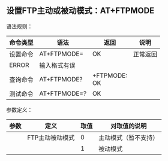 ## 设置FTP主动或被动模式：AT+FTPMODE

语法规则：

| 命令类型 | 语法               | 返回                    | 说明     |
| -------- | ------------------ | ----------------------- | -------- |
| 设置命令 | AT+FTPMODE=<value> | OK                      | 正常返回 |
| ERROR    | 输入格式有误       |                         |          |
| 查询命令 | AT+FTPMODE?        | +FTPMODE:<value> <br>OK |          |
| 测试命令 | AT+FTPMODE=?       | OK                      |          |

 

参数定义：

| 参数    | 定义            | 取值 | 对取值的说明         |
| ------- | --------------- | ---- | -------------------- |
| <value> | FTP主动被动模式 | 0    | 主动模式（暂不支持） |
|         |                 | 1    | 被动模式             |
